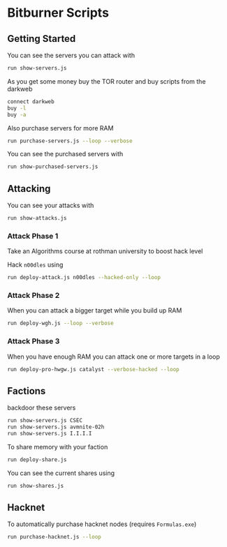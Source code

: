 # Bitburner Scripts

## Getting Started

You can see the servers you can attack with

```sh
run show-servers.js
```

As you get some money buy the TOR router and buy scripts from the darkweb

```sh
connect darkweb
buy -l
buy -a
```

Also purchase servers for more RAM

```sh
run purchase-servers.js --loop --verbose
```

You can see the purchased servers with

```sh
run show-purchased-servers.js
```

## Attacking

You can see your attacks with

```sh
run show-attacks.js
```

### Attack Phase 1

Take an Algorithms course at rothman university to boost hack level

Hack `n00dles` using

```sh
run deploy-attack.js n00dles --hacked-only --loop
```

### Attack Phase 2

When you can attack a bigger target while you build up RAM

```sh
run deploy-wgh.js --loop --verbose
```

### Attack Phase 3

When you have enough RAM you can attack one or more targets in a loop

```sh
run deploy-pro-hwgw.js catalyst --verbose-hacked --loop
```

## Factions

backdoor these servers

```sh
run show-servers.js CSEC
run show-servers.js avmnite-02h
run show-servers.js I.I.I.I
```

To share memory with your faction

```sh
run deploy-share.js
```

You can see the current shares using

```sh
run show-shares.js
```

## Hacknet

To automatically purchase hacknet nodes (requires `Formulas.exe`)

```sh
run purchase-hacknet.js --loop
```
